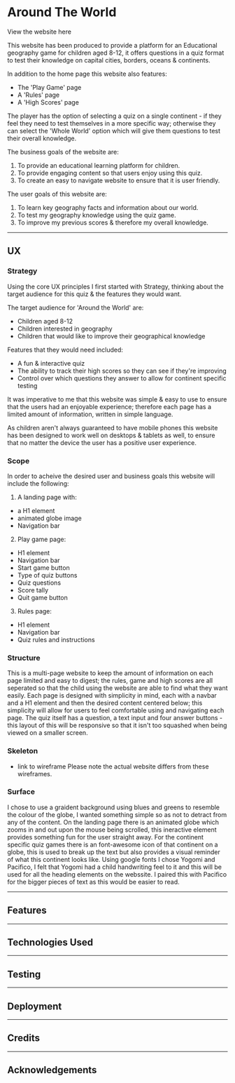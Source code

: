 # Around The World

View the website here

This website has been produced to provide a platform for an Educational geography game for children aged 8-12, it offers questions in a quiz format to test their knowledge on capital cities, borders, oceans & continents. 

In addition to the home page this website also features:
- The 'Play Game' page
- A 'Rules' page
- A 'High Scores' page
<!-- - A 'Fun Facts' page -->

The player has the option of selecting a quiz on a single continent - if they feel they need to test themselves in a more specific way; otherwise they can select the 'Whole World' option which will give them questions to test their overall knowledge.

The business goals of the website are:
1. To provide an educational learning platform for children.
2. To provide engaging content so that users enjoy using this quiz.
3. To create an easy to navigate website to ensure that it is user friendly.

The user goals of this website are:
1. To learn key geography facts and information about our world.
2. To test my geography knowledge using the quiz game.
3. To improve my previous scores & therefore my overall knowledge.

--- 

## UX

### Strategy
Using the core UX principles I first started with Strategy, thinking about the target audience for this quiz & the features they would want.

The target audience for 'Around the World' are:
- Children aged 8-12
- Children interested in geography
- Children that would like to improve their geographical knowledge

Features that they would need included:
- A fun & interactive quiz
- The ability to track their high scores so they can see if they're improving
- Control over which questions they answer to allow for continent specific testing
<!-- - A page with fun and interesting facts to enhance their learning -->

It was imperative to me that this website was simple & easy to use to ensure that the users had an enjoyable experience; therefore each page has a limited amount of information, written in simple language. 

As children aren't always guaranteed to have mobile phones this website has been designed to work well on desktops & tablets as well, to ensure that no matter the device the user has a positive user experience.

### Scope
In order to acheive the desired user and business goals this website will include the following:
1. A landing page with:
- a H1 element
- animated globe image
- Navigation bar

2. Play game page:
- H1 element
- Navigation bar
- Start game button
- Type of quiz buttons
- Quiz questions
- Score tally
- Quit game button

3. Rules page:
- H1 element
- Navigation bar
- Quiz rules and instructions

<!-- 4. Fun Facts page:
- H1 element
- Navigation bar
- Animated text boxes for users to click in order to read the fun facts. -->

### Structure
This is a multi-page website to keep the amount of information on each page limited and easy to digest; the rules, game and high scores are all seperated so that the child using the website are able to find what they want easily.
Each page is designed with simplicity in mind, each with a navbar and a H1 element and then the desired content centered below; this simplicity will allow for users to feel comfortable using and navigating each page.
The quiz itself has a question, a text input and four answer buttons - this layout of this will be responsive so that it isn't too squashed when being viewed on a smaller screen. 

### Skeleton
- link to wireframe
Please note the actual website differs from these wireframes.

### Surface
I chose to use a graident background using blues and greens to resemble the colour of the globe, I wanted something simple so as not to detract from any of the content. 
On the landing page there is an animated globe which zooms in and out upon the mouse being scrolled, this ineractive element provides something fun for the user straight away.
For the continent specific quiz games there is an font-awesome icon of that continent on a globe, this is used to break up the text but also provides a visual reminder of what this continent looks like. 
Using google fonts I chose Yogomi and Pacifico, I felt that Yogomi had a child handwriting feel to it and this will be used for all the heading elements on the webssite. I paired this with Pacifico for the bigger pieces of text as this would be easier to read.

---

## Features 
---
## Technologies Used
---
## Testing
---
## Deployment
---
## Credits
---
## Acknowledgements